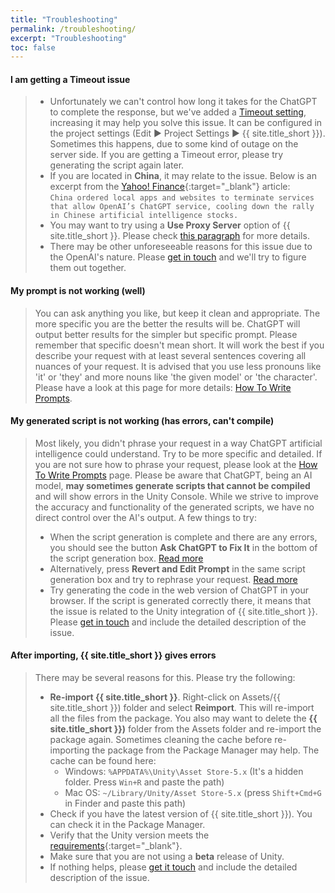 ```yaml
---
title: "Troubleshooting"
permalink: /troubleshooting/
excerpt: "Troubleshooting"
toc: false
---
```


#### I am getting a **Timeout** issue
> - Unfortunately we can't control how long it takes for the ChatGPT to complete the response, but we've added a [Timeout setting](/getting-started/#general-settings), increasing it may help you solve this issue. It can be configured in the project settings (Edit ▶︎ Project Settings ▶︎ {{ site.title_short }}). Sometimes this happens, due to some kind of outage on the server side. If you are getting a Timeout error, please try generating the script again later.
> - If you are located in **China**, it may relate to the issue. Below is an excerpt from the [Yahoo! Finance](https://finance.yahoo.com/news/chinas-ban-openais-chatgpt-likely-135040587.html){:target="_blank"} article:  
`China ordered local apps and websites to terminate services that allow OpenAI’s ChatGPT service, cooling down the rally in Chinese artificial intelligence stocks.`
> - You may want to try using a **Use Proxy Server** option of {{ site.title_short }}. Please check [this paragraph](/getting-started/#openai-api-key) for more details.
> - There may be other unforeseeable reasons for this issue due to the OpenAI's nature. Please [get in touch](/contact-details/) and we'll try to figure them out together.

#### My prompt is not working (well)
> You can ask anything you like, but keep it clean and appropriate. The more specific you are the better the results will be. ChatGPT will output better results for the simpler but specific prompt. Please remember that specific doesn't mean short. It will work the best if you describe your request with at least several sentences covering all nuances of your request. It is advised that you use less pronouns like 'it' or 'they' and more nouns like 'the given model' or 'the character'. Please have a look at this page for more details: [How To Write Prompts](/how-to-write-prompts/).

#### My generated script is not working (has errors, can't compile)
> Most likely, you didn't phrase your request in a way ChatGPT artificial intelligence could understand. Try to be more specific and detailed. If you are not sure how to phrase your request, please look at the [How To Write Prompts](/how-to-write-prompts) page. Please be aware that ChatGPT, being an AI model, **may sometimes generate scripts that cannot be compiled** and will show errors in the Unity Console. While we strive to improve the accuracy and functionality of the generated scripts, we have no direct control over the AI's output. A few things to try:
> - When the script generation is complete and there are any errors, you should see the button **Ask ChatGPT to Fix It** in the bottom of the script generation box. [Read more](/getting-started/#editing-the-script-with-chatgpt-prompt-window)
> - Alternatively, press **Revert and Edit Prompt** in the same script generation box and try to rephrase your request. [Read more](/getting-started/#editing-the-script-with-chatgpt-prompt-window)
> - Try generating the code in the web version of ChatGPT in your browser. If the script is generated correctly there, it means that the issue is related to the Unity integration of {{ site.title_short }}. Please [get in touch](/contact-details/) and include the detailed description of the issue.

#### After importing, {{ site.title_short }} gives errors
> There may be several reasons for this. Please try the following:
> - **Re-import {{ site.title_short }}**. Right-click on Assets/{{ site.title_short }}) folder and select **Reimport**. This will re-import all the files from the package. You also may want to delete the **{{ site.title_short }})** folder from the Assets folder and re-import the package again. Sometimes cleaning the cache before re-importing the package from the Package Manager may help. The cache can be found here:
>   - Windows: `%APPDATA%\Unity\Asset Store-5.x` (It's a hidden folder. Press `Win+R` and paste the path)
>   - Mac OS: `~/Library/Unity/Asset Store-5.x` (press `Shift+Cmd+G` in Finder and paste this path)
> - Check if you have the latest version of {{ site.title_short }}). You can check it in the Package Manager.
> - Verify that the Unity version meets the [requirements](https://u3d.as/334o?aid=1101lHzQ){:target="_blank"}.
> - Make sure that you are not using a **beta** release of Unity.
> - If nothing helps, please [get it touch](/contact-details/) and include the detailed description of the issue.

